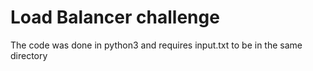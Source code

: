 # Load Balancer challenge
The code was done in python3 and requires input.txt to be in the same directory
